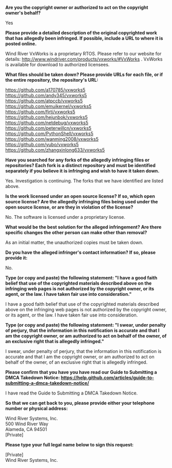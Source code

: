 **Are you the copyright owner or authorized to act on the copyright owner's behalf?**

Yes

**Please provide a detailed description of the original copyrighted work that has allegedly been infringed. If possible, include a URL to where it is posted online.**

Wind River VxWorks is a proprietary RTOS. Please refer to our website for details: http://www.windriver.com/products/vxworks/#VxWorks . VxWorks is available for download to authorized licensees.

**What files should be taken down? Please provide URLs for each file, or if the entire repository, the repository's URL:**

https://github.com/a170785/vxworks5  
https://github.com/andy345/vxworks5  
https://github.com/atpccb/vxworks5  
https://github.com/emuikernel/vxworks5  
https://github.com/fjrti/vxworks5  
https://github.com/hejunbok/vxworks5  
https://github.com/netdebug/vxworks5  
https://github.com/peterwillcn/vxworks5  
https://github.com/PythonShell/vxworks5  
https://github.com/wanming2008/vxworks5  
https://github.com/yubo/vxworks5  
https://github.com/zhangxinlong633/vxworks5

**Have you searched for any forks of the allegedly infringing files or repositories? Each fork is a distinct repository and must be identified separately if you believe it is infringing and wish to have it taken down.**

Yes. Investigation is continuing. The forks that we have identified are listed above.

**Is the work licensed under an open source license? If so, which open source license? Are the allegedly infringing files being used under the open source license, or are they in violation of the license?**

No. The software is licensed under a proprietary license.

**What would be the best solution for the alleged infringement? Are there specific changes the other person can make other than removal?**

As an initial matter, the unauthorized copies must be taken down.

**Do you have the alleged infringer's contact information? If so, please provide it:**

No.

**Type (or copy and paste) the following statement: "I have a good faith belief that use of the copyrighted materials described above on the infringing web pages is not authorized by the copyright owner, or its agent, or the law. I have taken fair use into consideration."**

I have a good faith belief that use of the copyrighted materials described above on the infringing web pages is not authorized by the copyright owner, or its agent, or the law. I have taken fair use into consideration.

**Type (or copy and paste) the following statement: "I swear, under penalty of perjury, that the information in this notification is accurate and that I am the copyright owner, or am authorized to act on behalf of the owner, of an exclusive right that is allegedly infringed."**

I swear, under penalty of perjury, that the information in this notification is accurate and that I am the copyright owner, or am authorized to act on behalf of the owner, of an exclusive right that is allegedly infringed.

**Please confirm that you have you have read our Guide to Submitting a DMCA Takedown Notice: https://help.github.com/articles/guide-to-submitting-a-dmca-takedown-notice/**

I have read the Guide to Submitting a DMCA Takedown Notice.

**So that we can get back to you, please provide either your telephone number or physical address:**

Wind River Systems, Inc.  
500 Wind River Way  
Alameda, CA 94501  
[Private]

**Please type your full legal name below to sign this request:**

[Private]  
Wind River Systems, Inc.

